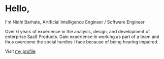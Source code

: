 # Hello,
I'm Nidhi Barhate, Artificial Intelligence Engineer / Software Engineer

Over 6 years of experience in the analysis, design, and development of enterprise SaaS Products. 
Gain experience in working as part of a team and thus overcome the social hurdles I face because of being hearing impaired.


Visit [my profile](https://nidhi-barhate.github.io/aboutme)
